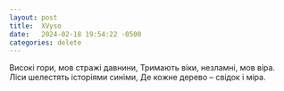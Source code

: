 ```yaml
---
layout: post
title:  XVyso
date:   2024-02-18 19:54:22 -0500
categories: delete 
---
```


Високі гори, мов стражі давнини,
Тримають віки, незламні, мов віра.
Ліси шелестять історіями синіми,
Де кожне дерево – свідок і міра.
